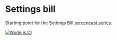 # Settings bill

Starting point for the Settings Bill [screencast series](https://www.youtube.com/watch?v=G5PmuyjVCrc&list=PLVcT2txrixoW7aLtSAp-FK7VMl_1OgM1h).

[![Node.js CI](https://github.com/cyanda1007/settings-bill-webapp-intro-master/actions/workflows/node.js.yml/badge.svg)](https://github.com/cyanda1007/settings-bill-webapp-intro-master/actions/workflows/node.js.yml)
